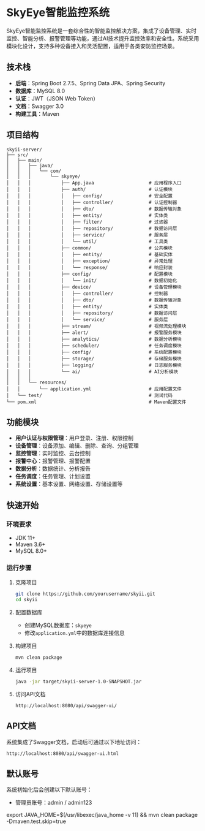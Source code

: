 # SkyEye智能监控系统

SkyEye智能监控系统是一套综合性的智能监控解决方案，集成了设备管理、实时监控、智能分析、报警管理等功能，通过AI技术提升监控效率和安全性。系统采用模块化设计，支持多种设备接入和灵活配置，适用于各类安防监控场景。

## 技术栈

- **后端**：Spring Boot 2.7.5、Spring Data JPA、Spring Security
- **数据库**：MySQL 8.0
- **认证**：JWT（JSON Web Token）
- **文档**：Swagger 3.0
- **构建工具**：Maven

## 项目结构

```
skyii-server/
├── src/
│   ├── main/
│   │   ├── java/
│   │   │   └── com/
│   │   │       └── skyeye/
│   │   │           ├── App.java                    # 应用程序入口
│   │   │           ├── auth/                       # 认证模块
│   │   │           │   ├── config/                 # 安全配置
│   │   │           │   ├── controller/             # 认证控制器
│   │   │           │   ├── dto/                    # 数据传输对象
│   │   │           │   ├── entity/                 # 实体类
│   │   │           │   ├── filter/                 # 过滤器
│   │   │           │   ├── repository/             # 数据访问层
│   │   │           │   ├── service/                # 服务层
│   │   │           │   └── util/                   # 工具类
│   │   │           ├── common/                     # 公共模块
│   │   │           │   ├── entity/                 # 基础实体
│   │   │           │   ├── exception/              # 异常处理
│   │   │           │   └── response/               # 响应封装
│   │   │           ├── config/                     # 配置模块
│   │   │           │   └── init/                   # 数据初始化
│   │   │           ├── device/                     # 设备管理模块
│   │   │           │   ├── controller/             # 控制器
│   │   │           │   ├── dto/                    # 数据传输对象
│   │   │           │   ├── entity/                 # 实体类
│   │   │           │   ├── repository/             # 数据访问层
│   │   │           │   └── service/                # 服务层
│   │   │           ├── stream/                     # 视频流处理模块
│   │   │           ├── alert/                      # 报警服务模块
│   │   │           ├── analytics/                  # 数据分析模块
│   │   │           ├── scheduler/                  # 任务调度模块
│   │   │           ├── config/                     # 系统配置模块
│   │   │           ├── storage/                    # 存储服务模块
│   │   │           ├── logging/                    # 日志服务模块
│   │   │           └── ai/                         # AI分析模块
│   │   │
│   │   └── resources/
│   │       └── application.yml                     # 应用配置文件
│   └── test/                                       # 测试代码
└── pom.xml                                         # Maven配置文件
```

## 功能模块

- **用户认证与权限管理**：用户登录、注册、权限控制
- **设备管理**：设备添加、编辑、删除、查询、分组管理
- **监控管理**：实时监控、云台控制
- **报警中心**：报警管理、报警配置
- **数据分析**：数据统计、分析报告
- **任务调度**：任务管理、计划设置
- **系统设置**：基本设置、网络设置、存储设置等

## 快速开始

### 环境要求

- JDK 11+
- Maven 3.6+
- MySQL 8.0+

### 运行步骤

1. 克隆项目
   ```bash
   git clone https://github.com/yourusername/skyii.git
   cd skyii
   ```

2. 配置数据库
   - 创建MySQL数据库：`skyeye`
   - 修改`application.yml`中的数据库连接信息

3. 构建项目
   ```bash
   mvn clean package
   ```

4. 运行项目
   ```bash
   java -jar target/skyii-server-1.0-SNAPSHOT.jar
   ```

5. 访问API文档
   ```
   http://localhost:8080/api/swagger-ui/
   ```

## API文档

系统集成了Swagger文档，启动后可通过以下地址访问：
```
http://localhost:8080/api/swagger-ui.html
```

## 默认账号

系统初始化后会创建以下默认账号：
- 管理员账号：admin / admin123 

export JAVA_HOME=$(/usr/libexec/java_home -v 11) && mvn clean package -Dmaven.test.skip=true